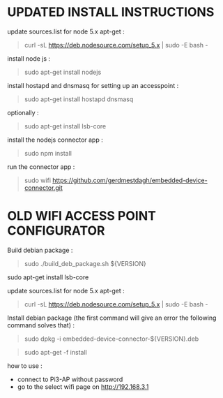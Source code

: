 # UPDATED INSTALL INSTRUCTIONS

update sources.list for node 5.x apt-get :
> curl -sL https://deb.nodesource.com/setup_5.x | sudo -E bash -

install node js :
> sudo apt-get install nodejs

install hostapd and dnsmasq for setting up an accesspoint :
> sudo apt-get install hostapd dnsmasq

optionally : 
> sudo apt-get install lsb-core


install the nodejs connector app :
> sudo npm install 

run the connector app :
> sudo wifi https://github.com/gerdmestdagh/embedded-device-connector.git




# OLD WIFI ACCESS POINT CONFIGURATOR

Build debian package :
> sudo ./build_deb_package.sh ${VERSION}


sudo apt-get install lsb-core

update sources.list for node 5.x apt-get :
> curl -sL https://deb.nodesource.com/setup_5.x | sudo -E bash -

Install debian package (the first command will give an error the following command solves that) : 
> sudo dpkg -i embedded-device-connector-${VERSION}.deb 

> sudo apt-get -f install 

how to use :
- connect to Pi3-AP without password 
- go to the select wifi page on http://192.168.3.1 


